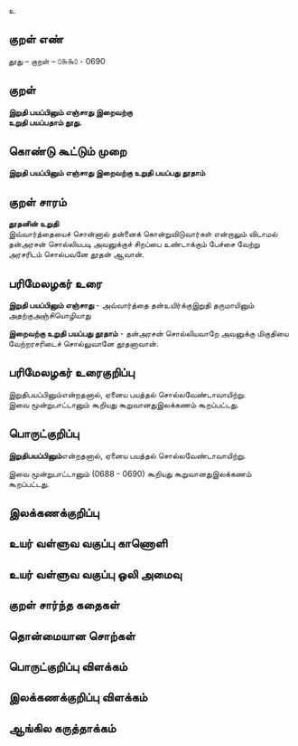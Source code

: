 உ

## குறள் எண் 

தூது – குறள் – ௦௬௯௦ - 0690  

## குறள் 

**இறுதி பயப்பினும் எஞ்சாது இறைவற்கு  
உறுதி பயப்பதாம் தூது.**  

## கொண்டு கூட்டும் முறை

**இறுதி பயப்பினும் எஞ்சாது இறைவற்கு உறுதி பயப்பது தூதாம்**

## குறள் சாரம் 

**தூதனின் உறுதி**  
இவ்வார்த்தையைச் சொன்னால் தன்னைக் கொன்றுவிடுவார்கள் என்றாலும் விடாமல் தன்அரசன் சொல்லியபடி அவனுக்குச் சிறப்பை உண்டாக்கும் பேச்சை வேற்று அரசரிடம் சொல்பவனே தூதன் ஆவான்.  

## பரிமேலழகர் உரை

**இறுதி பயப்பினும் எஞ்சாது** - அவ்வார்த்தை தன்உயிர்க்குஇறுதி தருமாயினும் அதற்குஅஞ்சியொழியாது  

**இறைவற்கு உறுதி பயப்பது தூதாம்** - தன்அரசன் சொல்லியவாறே அவனுக்கு மிகுதியை வேற்றரசரிடைச் சொல்லுவானே தூதனாவான். 

## பரிமேலழகர் உரைகுறிப்பு   

இறுதிபயப்பினும்என்றதனால், ஏனைய பயத்தல் சொல்லவேண்டாவாயிற்று.  
இவை மூன்றுபாட்டானும் கூறியது கூறுவானதுஇலக்கணம் கூறப்பட்டது.    

## பொருட்குறிப்பு 

**இறுதிபயப்பினும்**என்றதனால், ஏனைய பயத்தல் சொல்லவேண்டாவாயிற்று.  

இவை மூன்றுபாட்டானும் (0688 - 0690) கூறியது கூறுவானதுஇலக்கணம் கூறப்பட்டது.    

## இலக்கணக்குறிப்பு  


## உயர் வள்ளுவ வகுப்பு காணொளி


## உயர் வள்ளுவ வகுப்பு ஒலி அமைவு 

 
## குறள் சார்ந்த கதைகள் 


## தொன்மையான சொற்கள்


## பொருட்குறிப்பு விளக்கம்


## இலக்கணக்குறிப்பு விளக்கம்


## ஆங்கில கருத்தாக்கம் 


